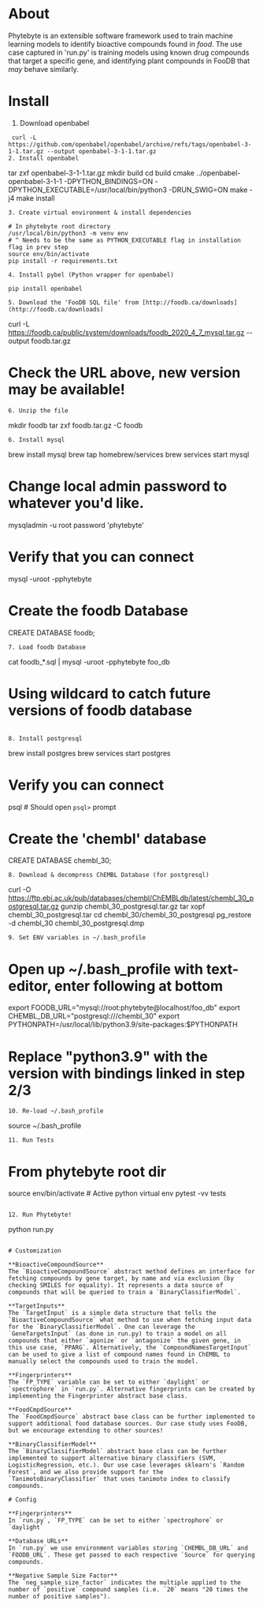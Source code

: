 # About

Phytebyte is an extensible software framework used to train machine learning models to identify bioactive compounds found in *food*. The use case captured in 'run.py' is training models using known drug compounds that target a specific gene, and identifying plant compounds in FooDB that *may* behave similarly.

# Install

1. Download openbabel
  ```
   curl -L https://github.com/openbabel/openbabel/archive/refs/tags/openbabel-3-1-1.tar.gz --output openbabel-3-1-1.tar.gz
2. Install openbabel
  ```
  tar zxf openbabel-3-1-1.tar.gz
  mkdir build
  cd build
  cmake ../openbabel-openbabel-3-1-1 -DPYTHON_BINDINGS=ON -DPYTHON_EXECUTABLE=/usr/local/bin/python3 -DRUN_SWIG=ON
  make -j4
  make install
  ```
3. Create virtual environment & install dependencies
  ```
    # In phytebyte root directory
    /usr/local/bin/python3 -m venv env
    # ^ Needs to be the same as PYTHON_EXECUTABLE flag in installation flag in prev step
    source env/bin/activate
    pip install -r requirements.txt
  ``` 
4. Install pybel (Python wrapper for openbabel)
  ```
    pip install openbabel
  ```
5. Download the 'FooDB SQL file' from [http://foodb.ca/downloads](http://foodb.ca/downloads) 
  ```
  curl -L https://foodb.ca/public/system/downloads/foodb_2020_4_7_mysql.tar.gz --output foodb.tar.gz
  # Check the URL above, new version may be available!
  ```
6. Unzip the file
```
mkdir foodb
tar zxf foodb.tar.gz -C foodb
```
6. Install mysql
```
brew install mysql
brew tap homebrew/services
brew services start mysql
# Change local admin password to whatever you'd like.
mysqladmin -u root password 'phytebyte'
# Verify that you can connect
mysql -uroot -pphytebyte
# Create the foodb Database
CREATE DATABASE foodb;
```
7. Load foodb Database
```
cat foodb_*.sql | mysql -uroot -pphytebyte foo_db
# Using wildcard to catch future versions of foodb database
``` 

8. Install postgresql
```
brew install postgres
brew services start postgres
# Verify you can connect
psql  # Should open `psql>` prompt
# Create the 'chembl' database
CREATE DATABASE chembl_30;
```
8. Download & decompress ChEMBL Database (for postgresql)
```
curl -O https://ftp.ebi.ac.uk/pub/databases/chembl/ChEMBLdb/latest/chembl_30_postgresql.tar.gz
gunzip chembl_30_postgresql.tar.gz
tar xopf chembl_30_postgresql.tar
cd chembl_30/chembl_30_postgresql
pg_restore -d chembl_30 chembl_30_postgresql.dmp
```
9. Set ENV variables in ~/.bash_profile
```
# Open up ~/.bash_profile with text-editor, enter following at bottom
export FOODB_URL="mysql://root:phytebyte@localhost/foo_db"
export CHEMBL_DB_URL="postgresql:///chembl_30"
export PYTHONPATH=/usr/local/lib/python3.9/site-packages:$PYTHONPATH
# Replace "python3.9" with the version with bindings linked in step 2/3
```
10. Re-load ~/.bash_profile
```
source ~/.bash_profile
```
11. Run Tests
```
# From phytebyte root dir
source env/bin/activate  # Active python virtual env
pytest -vv tests
```

12. Run Phytebyte!
```
python run.py
```

# Customization

**BioactiveCompoundSource**
The `BioactiveCompoundSource` abstract method defines an interface for fetching compounds by gene target, by name and via exclusion (by checking SMILES for equality). It represents a data source of compounds that will be queried to train a `BinaryClassifierModel`.

**TargetInputs**
The `TargetInput` is a simple data structure that tells the `BioactiveCompoundSource` what method to use when fetching input data for the `BinaryClassifierModel`. One can leverage the `GeneTargetsInput` (as done in run.py) to train a model on all compounds that either `agonize` or `antagonize` the given gene, in this use case, `PPARG`. Alternatively, the `CompoundNamesTargetInput` can be used to give a list of compound names found in ChEMBL to manually select the compounds used to train the model.

**Fingerprinters**
The `FP_TYPE` variable can be set to either `daylight` or `spectrophore` in `run.py`. Alternative fingerprints can be created by implementing the Fingerprinter abstract base class.

**FoodCmpdSource**
The `FoodCmpdSource` abstract base class can be further implemented to support additional food database sources. Our case study uses FooDB, but we encourage extending to other sources!

**BinaryClassifierModel**
The `BinaryClassifierModel` abstract base class can be further implemented to support alternative binary classifiers (SVM, LogisticRegression, etc.). Our use case leverages sklearn's `Random Forest`, and we also provide support for the `TanimotoBinaryClassifier` that uses tanimoto index to classify compounds.

# Config

**Fingerprinters**
In `run.py`, `FP_TYPE` can be set to either `spectrophore` or `daylight`

**Database URLs**
In `run.py` we use environment variables storing `CHEMBL_DB_URL` and `FOODB_URL`. These get passed to each respective `Source` for querying compounds.

**Negative Sample Size Factor**
The `neg_sample_size_factor` indicates the multiple applied to the number of `positive` compound samples (i.e. `20` means "20 times the number of positive samples").
